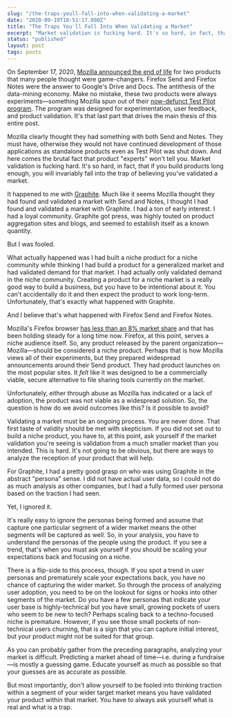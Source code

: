 ```yaml
---
slug: "/the-traps-youll-fall-into-when-validating-a-market"
date: "2020-09-19T18:51:17.000Z"
title: "The Traps You'll Fall Into When Validating a Market"
excerpt: "Market validation is fucking hard. It's so hard, in fact, that if you build products long enough, you will invariably fall into the trap of believing you've validated a market."
status: "published"
layout: post
tags: posts
---
```

On September 17, 2020, [Mozilla announced the end of life](<https://blog.mozilla.org/blog/2020/09/17/update-on-firefox-send-and-firefox-notes/>) for two products that many people thought were game-changers. Firefox Send and Firefox Notes were the answer to Google's Drive and Docs. The antithesis of the data-mining economy. Make no mistake, these two products were always experiments—something Mozilla spun out of their [now-defunct Test Pilot program](<https://medium.com/firefox-test-pilot/adios-amigo-51bec2a00072>). The program was designed for experimentation, user feedback, and product validation. It's that last part that drives the main thesis of this entire post.

Mozilla clearly thought they had something with both Send and Notes. They must have, otherwise they would not have continued development of those applications as standalone products even as Test Pilot was shut down. And here comes the brutal fact that product "experts" won't tell you. Market validation is fucking hard. It's so hard, in fact, that if you build products long enough, you will invariably fall into the trap of believing you've validated a market.

It happened to me with [Graphite](<https://graphitedocs.com>). Much like it seems Mozilla thought they had found and validated a market with Send and Notes, I thought I had found and validated a market with Graphite. I had a ton of early interest. I had a loyal community. Graphite got press, was highly touted on product aggregation sites and blogs, and seemed to establish itself as a known quantity.

But I was fooled.

What actually happened was I had built a niche product for a niche community while thinking I had build a product for a generalized market and had validated demand for that market. I had actually only validated demand in the niche community. Creating a product for a niche market is a really good way to build a business, but you have to be intentional about it. You can't accidentally do it and then expect the product to work long-term. Unfortunately, that's exactly what happened with Graphite.

And I believe that's what happened with Firefox Send and Firefox Notes.

Mozilla's Firefox browser [has less than an 8% market share](<https://netmarketshare.com/browser-market-share.aspx?options=%7B%22filter%22%3A%7B%22%24and%22%3A%5B%7B%22deviceType%22%3A%7B%22%24in%22%3A%5B%22Desktop%2Flaptop%22%5D%7D%7D%5D%7D%2C%22dateLabel%22%3A%22Trend%22%2C%22attributes%22%3A%22share%22%2C%22group%22%3A%22browser%22%2C%22sort%22%3A%7B%22share%22%3A-1%7D%2C%22id%22%3A%22browsersDesktop%22%2C%22dateInterval%22%3A%22Monthly%22%2C%22dateStart%22%3A%222019-09%22%2C%22dateEnd%22%3A%222020-08%22%2C%22segments%22%3A%22-1000%22%7D>) and that has been holding steady for a long time now. Firefox, at this point, serves a niche audience itself. So, any product released by the parent organization—Mozilla—should be considered a niche product. Perhaps that is how Mozilla views all of their experiments, but they prepared widespread announcements around their Send product. They had product launches on the most popular sites. It *felt* like it was designed to be a commercially viable, secure alternative to file sharing tools currently on the market.

Unfortunately, either through abuse as Mozilla has indicated or a lack of adoption, the product was not viable as a widespread solution. So, the question is how do we avoid outcomes like this? Is it possible to avoid?

Validating a market must be an ongoing process. You are never done. That first taste of validity should be met with skepticism. If you did not set out to build a niche product, you have to, at this point, ask yourself if the market validation you're seeing is validation from a much smaller market than you intended. This is hard. It's not going to be obvious, but there are ways to analyze the reception of your product that will help.

For Graphite, I had a pretty good grasp on who was using Graphite in the abstract "persona" sense. I did not have actual user data, so I could not do as much analysis as other companies, but I had a fully formed user persona based on the traction I had seen.

Yet, I ignored it.

It's really easy to ignore the personas being formed and assume that capture one particular segment of a wider market means the other segments will be captured as well. So, in your analysis, you have to understand the personas of the people using the product. If you see a trend, that's when you must ask yourself if you should be scaling your expectations back and focusing on a niche.

There is a flip-side to this process, though. If you spot a trend in user personas and prematurely scale your expectations back, you have no chance of capturing the wider market. So through the process of analyzing user adoption, you need to be on the lookout for signs or hooks into other segments of the market. Do you have a few personas that indicate your user base is highly-technical but you have small, growing pockets of users who seem to be new to tech? Perhaps scaling back to a techno-focused niche is premature. However, if you see those small pockets of non-technical users churning, that is a sign that you can capture initial interest, but your product might not be suited for that group.

As you can probably gather from the preceding paragraphs, analyzing your market is difficult. Predicting a market ahead of time—i.e. during a fundraise—is mostly a guessing game. Educate yourself as much as possible so that your guesses are as accurate as possible.

But most importantly, don't allow yourself to be fooled into thinking traction within a segment of your wider target market means you have validated your product within that market. You have to always ask yourself what is real and what is a trap.


  